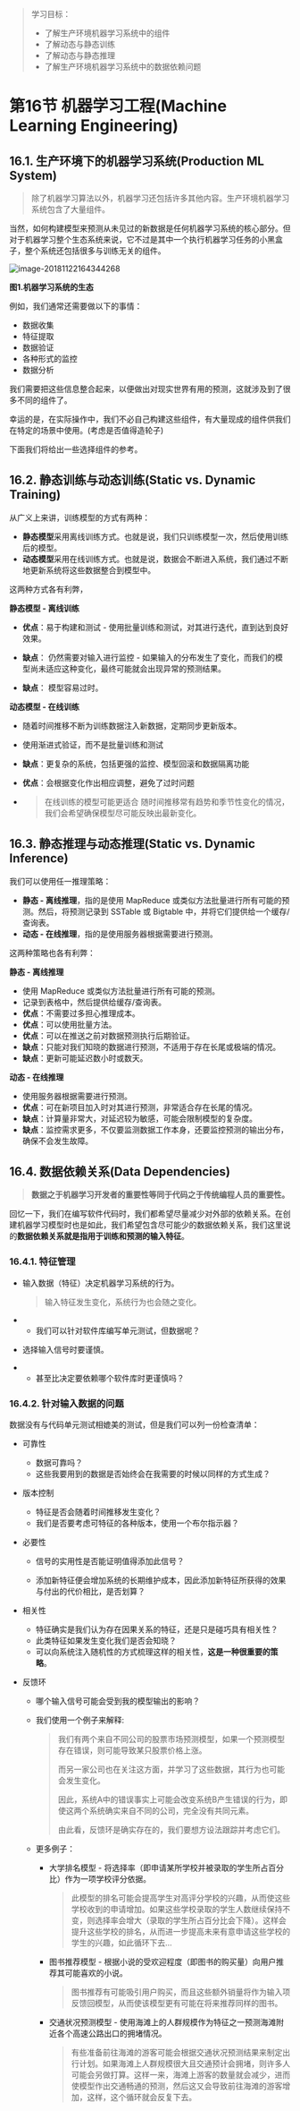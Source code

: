 > 学习目标：
>
> - 了解生产环境机器学习系统中的组件
> - 了解动态与静态训练
> - 了解动态与静态推理
> - 了解生产环境机器学习系统中的数据依赖问题

# 第16节 机器学习工程(Machine Learning Engineering)

## 16.1. 生产环境下的机器学习系统(Production ML System)

> 除了机器学习算法以外，机器学习还包括许多其他内容。生产环境机器学习系统包含了大量组件。

当然，如何构建模型来预测从未见过的新数据是任何机器学习系统的核心部分。但对于机器学习整个生态系统来说，它不过是其中一个执行机器学习任务的小黑盒子，整个系统还包括很多与训练无关的组件。

![image-20181122164344268](assets/image-20181122164344268-2876224.png)

**图1.机器学习系统的生态**

例如，我们通常还需要做以下的事情：

- 数据收集
- 特征提取
- 数据验证
- 各种形式的监控
- 数据分析

我们需要把这些信息整合起来，以便做出对现实世界有用的预测，这就涉及到了很多不同的组件了。

幸运的是，在实际操作中，我们不必自己构建这些组件，有大量现成的组件供我们在特定的场景中使用。(考虑是否值得造轮子)

下面我们将给出一些选择组件的参考。



## 16.2. 静态训练与动态训练(Static vs. Dynamic Training)

从广义上来讲，训练模型的方式有两种：

- **静态模型**采用离线训练方式。也就是说，我们只训练模型一次，然后使用训练后的模型。
- **动态模型**采用在线训练方式。也就是说，数据会不断进入系统，我们通过不断地更新系统将这些数据整合到模型中。

这两种方式各有利弊，

**静态模型 - 离线训练**

- **优点**：易于构建和测试 - 使用批量训练和测试，对其进行迭代，直到达到良好效果。

- **缺点**： 仍然需要对输入进行监控 - 如果输入的分布发生了变化，而我们的模型尚未适应这种变化，最终可能就会出现异常的预测结果。
- **缺点**： 模型容易过时。

**动态模型 - 在线训练**

- 随着时间推移不断为训练数据注入新数据，定期同步更新版本。

- 使用渐进式验证，而不是批量训练和测试

- **缺点**：更复杂的系统，包括更强的监控、模型回滚和数据隔离功能

- **优点**：会根据变化作出相应调整，避免了过时问题

- > 在线训练的模型可能更适合 随时间推移常有趋势和季节性变化的情况， 我们会希望确保模型尽可能反映出最新变化。



## 16.3. 静态推理与动态推理(Static vs. Dynamic Inference)

我们可以使用任一推理策略：

- **静态 - 离线推理**，指的是使用 MapReduce 或类似方法批量进行所有可能的预测。然后，将预测记录到 SSTable 或 Bigtable 中，并将它们提供给一个缓存/查询表。
- **动态 - 在线推理**，指的是使用服务器根据需要进行预测。

这两种策略也各有利弊：

**静态 - 离线推理**

- 使用 MapReduce 或类似方法批量进行所有可能的预测。
- 记录到表格中，然后提供给缓存/查询表。
- **优点**：不需要过多担心推理成本。
- **优点**：可以使用批量方法。
- **优点**：可以在推送之前对数据预测执行后期验证。
- **缺点**：只能对我们知晓的数据进行预测，不适用于存在长尾或极端的情况。
- **缺点**：更新可能延迟数小时或数天。

**动态 - 在线推理**

- 使用服务器根据需要进行预测。
- **优点**：可在新项目加入时对其进行预测，非常适合存在长尾的情况。
- **缺点**：计算量非常大，对延迟较为敏感，可能会限制模型的复杂度。
- **缺点**：监控需求更多，不仅要监测数据工作本身，还要监控预测的输出分布，确保不会发生故障。



## 16.4. 数据依赖关系(Data Dependencies)

> **数据之于机器学习开发者的重要性等同于代码之于传统编程人员的重要性。**

回忆一下，我们在编写软件代码时，我们都希望尽量减少对外部的依赖关系。在创建机器学习模型时也是如此，我们希望包含尽可能少的数据依赖关系，我们这里说的**数据依赖关系就是指用于训练和预测的输入特征**。

### 16.4.1. 特征管理

- 输入数据（特征）决定机器学习系统的行为。

  > 输入特征发生变化，系统行为也会随之变化。

- - 我们可以针对软件库编写单元测试，但数据呢？

- 选择输入信号时要谨慎。

- - 甚至比决定要依赖哪个软件库时更谨慎吗？

### 16.4.2. 针对输入数据的问题

数据没有与代码单元测试相媲美的测试，但是我们可以列一份检查清单：

- 可靠性

  - 数据可靠吗？
  - 这些我要用到的数据是否始终会在我需要的时候以同样的方式生成？

- 版本控制

  - 特征是否会随着时间推移发生变化？
  - 我们是否要考虑可特征的各种版本，使用一个布尔指示器？

- 必要性

  - 信号的实用性是否能证明值得添加此信号？

  - 添加新特征便会增加系统的长期维护成本，因此添加新特征所获得的效果与付出的代价相比，是否划算？

- 相关性

  - 特征确实是我们认为存在因果关系的特征，还是只是碰巧具有相关性？
  - 此类特征如果发生变化我们是否会知晓？
  - 可以向系统注入随机性的方式梳理这样的相关性，**这是一种很重要的策略**。

- 反馈环

  - 哪个输入信号可能会受到我的模型输出的影响？

  - 我们使用一个例子来解释:

    > 我们有两个来自不同公司的股票市场预测模型，如果一个预测模型存在错误，则可能导致某只股票价格上涨。
    >
    > 而另一家公司也在关注这方面，并学习了这些数据，其行为也可能会发生变化。
    >
    > 因此，系统A中的错误事实上可能会改变系统B产生错误的行为，即使这两个系统确实来自不同的公司，完全没有共同元素。
    >
    > 由此看，反馈环是确实存在的，我们要想方设法跟踪并考虑它们。

  - 更多例子：

    - 大学排名模型 - 将选择率（即申请某所学校并被录取的学生所占百分比）作为一项学校评分依据。

      > 此模型的排名可能会提高学生对高评分学校的兴趣，从而使这些学校收到的申请增加。如果这些学校录取的学生人数继续保持不变，则选择率会增大（录取的学生所占百分比会下降）。这样会提升这些学校的排名，从而进一步提高未来有意申请这些学校的学生的兴趣，如此循环下去…

    - 图书推荐模型 - 根据小说的受欢迎程度（即图书的购买量）向用户推荐其可能喜欢的小说。

      > 图书推荐有可能吸引用户购买，而且这些额外销量将作为输入项反馈回模型，从而使该模型更有可能在将来推荐同样的图书。

    - 交通状况预测模型 - 使用海滩上的人群规模作为特征之一预测海滩附近各个高速公路出口的拥堵情况。

      > 有些准备前往海滩的游客可能会根据交通状况预测结果来制定出行计划。如果海滩上人群规模很大且交通预计会拥堵，则许多人可能会另做打算。这样一来，海滩上游客的数量就会减少，进而使模型作出交通畅通的预测，然后这又会导致前往海滩的游客增加，这样，这个循环就会反复下去。